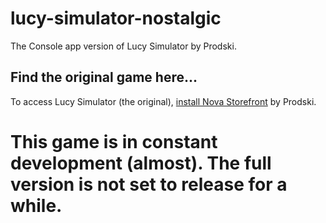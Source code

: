 # lucy-simulator-nostalgic
The Console app version of Lucy Simulator by Prodski.

## Find the original game here...

To access Lucy Simulator (the original), [install Nova Storefront](https://get-nova.glitch.me) by Prodski.

# This game is in constant development (almost). The full version is not set to release for a while.
